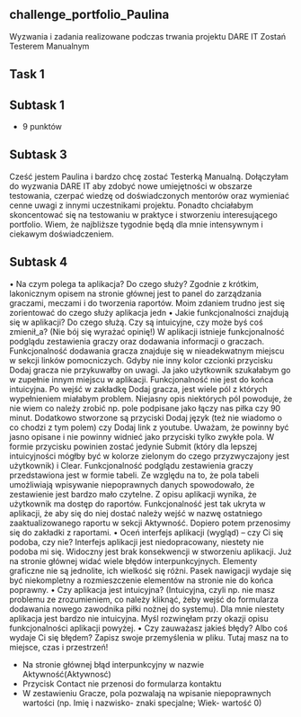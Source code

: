 ## challenge_portfolio_Paulina
Wyzwania i zadania realizowane podczas trwania projektu DARE IT Zostań Testerem Manualnym

## Task 1 

## Subtask 1
* 9 punktów

## Subtask 3

Cześć jestem Paulina i bardzo chcę zostać Testerką Manualną. Dołączyłam do wyzwania DARE IT aby zdobyć nowe umiejętności w obszarze testowania, czerpać wiedzę od doświadczonych mentorów oraz wymieniać cenne uwagi z innymi uczestnikami projektu. Ponadto chciałabym skoncentować się na testowaniu w praktyce i stworzeniu interesującego portfolio. Wiem, że najbliższe tygodnie będą dla mnie intensywnym i ciekawym doświadczeniem.

## Subtask 4

•	Na czym polega ta aplikacja? Do czego służy?
Zgodnie z krótkim, lakonicznym opisem na stronie głównej jest to panel do zarządzania graczami, meczami i do tworzenia raportów. Moim zdaniem trudno jest się zorientować do czego służy aplikacja jedn
•	Jakie funkcjonalności znajdują się w aplikacji? Do czego służą. Czy są intuicyjne, czy może byś coś zmienił_a? (Nie bój się wyrażać opinię!)
W aplikacji istnieje funkcjonalność podglądu zestawienia graczy oraz dodawania informacji o graczach. 
Funkcjonalność dodawania gracza znajduje się w nieadekwatnym miejscu w sekcji linków pomocniczych. Gdyby nie inny kolor czcionki przycisku Dodaj gracza nie przykuwałby on uwagi. Ja jako użytkownik szukałabym go w zupełnie innym miejscu w aplikacji. Funkcjonalność nie jest do końca intuicyjna. Po wejść w zakładkę Dodaj gracza, jest wiele pól z których wypełnieniem miałabym problem. Niejasny opis niektórych pól powoduje, że nie wiem co należy zrobić np. pole podpisane jako łączy nas piłka czy 90 minut. Dodatkowo stworzone są przyciski Dodaj język (też nie wiadomo o co chodzi z tym polem) czy Dodaj link z youtube. Uważam, że powinny być jasno opisane i nie powinny widnieć jako przyciski tylko zwykłe pola. W formie przycisku powinien zostać jedynie Submit (który dla lepszej intuicyjności mógłby być w kolorze zielonym do czego przyzwyczajony jest użytkownik) i Clear. 
Funkcjonalność podglądu zestawienia graczy przedstawiona jest w formie tabeli. Ze względu na to, że pola tabeli umożliwiają wpisywanie niepoprawnych danych spowodowało, że zestawienie jest bardzo mało czytelne. 
Z opisu aplikacji wynika, że użytkownik ma dostęp do raportów. Funkcjonalność jest tak ukryta w aplikacji, że aby się do niej dostać należy wejść w nazwę ostatniego zaaktualizowanego raportu w sekcji Aktywność. Dopiero potem przenosimy się do zakładki z raportami.
•	Oceń interfejs aplikacji (wygląd) – czy Ci się podoba, czy nie?
Interfejs aplikacji jest niedopracowany, niestety nie podoba mi się. Widoczny jest brak konsekwencji w stworzeniu aplikacji. Już na stronie głównej widać wiele błędów interpunkcyjnych. Elementy graficzne nie są jednolite, ich wielkość się różni. Pasek nawigacji wydaje się być niekompletny a rozmieszczenie elementów na stronie nie do końca poprawny. 
•	Czy aplikacja jest intuicyjna? (Intuicyjna, czyli np. nie masz problemu ze zrozumieniem, co należy kliknąć, żeby wejść do formularza dodawania nowego zawodnika piłki nożnej do systemu).
Dla mnie niestety aplikacja jest bardzo nie intuicyjna. Myśl rozwinęłam przy okazji opisu funkcjonalności aplikacji powyżej. 
•	Czy zauważasz jakieś błędy? Albo coś wydaje Ci się błędem? Zapisz swoje przemyślenia w pliku. Tutaj masz na to miejsce, czas i przestrzeń!
- Na stronie głównej błąd interpunkcyjny w nazwie Aktywność(Aktywnosć)
- Przycisk Contact nie przenosi do formularza kontaktu
- W zestawieniu Gracze, pola pozwalają na wpisanie niepoprawnych wartości (np. Imię i nazwisko- znaki specjalne; Wiek- wartość 0)

